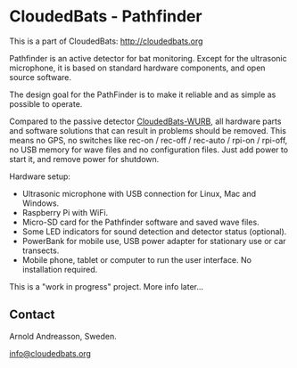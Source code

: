 # CloudedBats - Pathfinder

This is a part of CloudedBats: http://cloudedbats.org

Pathfinder is an active detector for bat monitoring. Except for the ultrasonic microphone, it is based on standard hardware components, and open source software.

The design goal for the PathFinder is to make it reliable and as simple as possible to operate. 

Compared to the passive detector [CloudedBats-WURB](https://github.com/cloudedbats/cloudedbats_wurb), all hardware parts and software solutions that can result in problems should be removed. This means no GPS, no switches like rec-on / rec-off / rec-auto / rpi-on / rpi-off, no USB memory for wave files and no configuration files. Just add power to start it, and remove power for shutdown. 

Hardware setup:
- Ultrasonic microphone with USB connection for Linux, Mac and Windows.
- Raspberry Pi with WiFi.
- Micro-SD card for the Pathfinder software and saved wave files. 
- Some LED indicators for sound detection and detector status (optional).
- PowerBank for mobile use, USB power adapter for stationary use or car transects. 
- Mobile phone, tablet or computer to run the user interface. No installation required.

This is a "work in progress" project. More info later...

## Contact

Arnold Andreasson, Sweden.

info@cloudedbats.org
